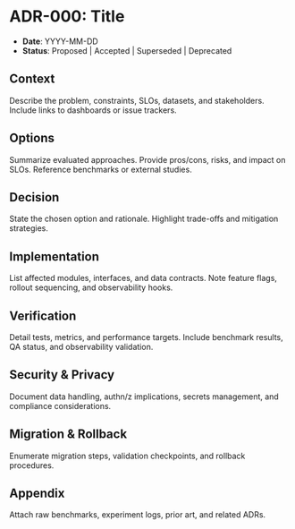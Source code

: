 # ADR-000: Title
- **Date**: YYYY-MM-DD
- **Status**: Proposed | Accepted | Superseded | Deprecated

## Context
Describe the problem, constraints, SLOs, datasets, and stakeholders. Include links to dashboards or issue trackers.

## Options
Summarize evaluated approaches. Provide pros/cons, risks, and impact on SLOs. Reference benchmarks or external studies.

## Decision
State the chosen option and rationale. Highlight trade-offs and mitigation strategies.

## Implementation
List affected modules, interfaces, and data contracts. Note feature flags, rollout sequencing, and observability hooks.

## Verification
Detail tests, metrics, and performance targets. Include benchmark results, QA status, and observability validation.

## Security & Privacy
Document data handling, authn/z implications, secrets management, and compliance considerations.

## Migration & Rollback
Enumerate migration steps, validation checkpoints, and rollback procedures.

## Appendix
Attach raw benchmarks, experiment logs, prior art, and related ADRs.
